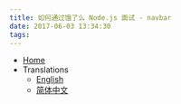 ```yaml
---
title: 如何通过饿了么 Node.js 面试 - navbar
date: 2017-06-03 13:34:30
tags:
---
```

- [Home](sections/zh-cn/)
- Translations
  - [English](sections/en-us/)
  - [简体中文](sections/zh-cn/)
